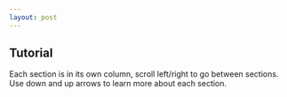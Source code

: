 ```yaml
---
layout: post
---
```


## Tutorial

Each section is in its own column, scroll left/right to go between sections. Use down and up arrows to learn more about each section.

